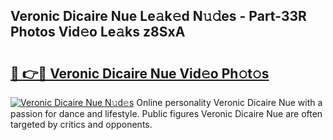 ## Veronic Dicaire Nue Le𝚊k𝚎d N𝚞𝚍es - Part-33R Photos Vid𝚎o Le𝚊ks z8SxA

# <h2><a href="http://fb03czo.evod.top/?m=Veronic+Dicaire+Nue">🔗 👉🔴 Veronic Dicaire Nue Vid𝚎o Ph𝚘t𝚘s</a></h2>

[![Veronic Dicaire Nue N𝚞d𝚎s](https://i.imgur.com/8V9OHl7.gif)](http://fb03czo.evod.top/?m=Veronic+Dicaire+Nue)
Online personality Veronic Dicaire Nue with a passion for dance and lifestyle. Public figures Veronic Dicaire Nue are often targeted by critics and opponents. 
